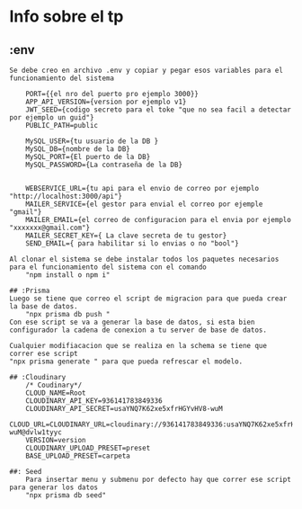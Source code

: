 # Info sobre el tp

## :env

    Se debe creo en archivo .env y copiar y pegar esos variables para el funcionamiento del sistema

        PORT={{el nro del puerto pro ejemplo 3000}}
        APP_API_VERSION={version por ejemplo v1}
        JWT_SEED={codigo secreto para el toke "que no sea facil a detectar por ejemplo un guid"}
        PUBLIC_PATH=public

        MySQL_USER={tu usuario de la DB }
        MySQL_DB={nombre de la DB}
        MySQL_PORT={El puerto de la DB}
        MySQL_PASSWORD={La contraseña de la DB}


        WEBSERVICE_URL={tu api para el envio de correo por ejemplo "http://localhost:3000/api"}
        MAILER_SERVICE={el gestor para envial el correo por ejemple "gmail"}
        MAILER_EMAIL={el correo de configuracion para el envia por ejemplo "xxxxxxx@gmail.com"}
        MAILER_SECRET_KEY={ La clave secreta de tu gestor}
        SEND_EMAIL={ para habilitar si lo envias o no "bool"}

    Al clonar el sistema se debe instalar todos los paquetes necesarios para el funcionamiento del sistema con el comando
        "npm install o npm i"

    ## :Prisma
    Luego se tiene que correo el script de migracion para que pueda crear la base de datos.
        "npx prisma db push "
    Con ese script se va a generar la base de datos, si esta bien configurador la cadena de conexion a tu server de base de datos.

    Cualquier modifiacacion que se realiza en la schema se tiene que correr ese script
    "npx prisma generate " para que pueda refrescar el modelo.

    ## :Cloudinary
        /* Coudinary*/
        CLOUD_NAME=Root
        CLOUDINARY_API_KEY=936141783849336 
        CLOUDINARY_API_SECRET=usaYNQ7K62xe5xfrHGYvHV8-wuM
        CLOUD_URL=CLOUDINARY_URL=cloudinary://936141783849336:usaYNQ7K62xe5xfrHGYvHV8-wuM@dvlw1tyyc
        VERSION=version
        CLOUDINARY_UPLOAD_PRESET=preset
        BASE_UPLOAD_PRESET=carpeta
    
    ##: Seed
        Para insertar menu y submenu por defecto hay que correr ese script para generar los datos
        "npx prisma db seed"